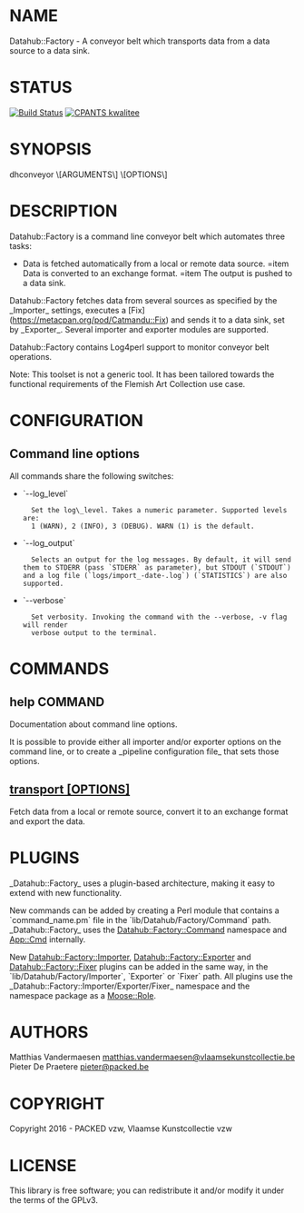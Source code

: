 # NAME

Datahub::Factory - A conveyor belt which transports data from a data source to a data sink.

# STATUS

[![Build Status](https://travis-ci.org/thedatahub/Datahub-Factory.svg?branch=master)](https://travis-ci.org/thedatahub/Datahub-Factory)
[![CPANTS kwalitee](https://cpants.cpanauthors.org/dist/Datahub-Factory.png)](https://cpants.cpanauthors.org/dist/Datahub-Factory)

# SYNOPSIS

dhconveyor \\\[ARGUMENTS\\\] \\\[OPTIONS\\\]

# DESCRIPTION

Datahub::Factory is a command line conveyor belt which automates three tasks:

- Data is fetched automatically from a local or remote data source.
=item Data is converted to an exchange format.
=item The output is pushed to a data sink.

Datahub::Factory fetches data from several sources as specified by the \_Importer\_ settings, executes a \[Fix\](https://metacpan.org/pod/Catmandu::Fix) and sends it to
a data sink, set by \_Exporter\_. Several importer and exporter modules are supported.

Datahub::Factory contains Log4perl support to monitor conveyor belt operations.

Note: This toolset is not a generic tool. It has been tailored towards the functional requirements of the Flemish Art Collection use case.

# CONFIGURATION

## Command line options

All commands share the following switches:

- \`--log\_level\`

        Set the log\_level. Takes a numeric parameter. Supported levels are:
        1 (WARN), 2 (INFO), 3 (DEBUG). WARN (1) is the default.

- \`--log\_output\`

        Selects an output for the log messages. By default, it will send them to STDERR (pass `STDERR` as parameter), but STDOUT (`STDOUT`) and a log file (`logs/import_-date-.log`) (`STATISTICS`) are also supported.

- \`--verbose\`

        Set verbosity. Invoking the command with the --verbose, -v flag will render
        verbose output to the terminal.

# COMMANDS

## help COMMAND

Documentation about command line options.

It is possible to provide either all importer and/or exporter options on the command line, or to create a \_pipeline configuration file\_ that sets those options.

## [transport \[OPTIONS\]](https://metacpan.org/pod/Datahub::Factory::Command::transport)

Fetch data from a local or remote source, convert it to an exchange format and export the data.

# PLUGINS

\_Datahub::Factory\_ uses a plugin-based architecture, making it easy to extend with new functionality.

New commands can be added by creating a Perl module that contains a \`command\_name.pm\` file in the \`lib/Datahub/Factory/Command\` path. \_Datahub::Factory\_ uses the [Datahub::Factory::Command](https://metacpan.org/pod/Datahub::Factory::Command) namespace and [App::Cmd](https://metacpan.org/pod/App::Cmd) internally.

New [Datahub::Factory::Importer](https://metacpan.org/pod/Datahub::Factory::Importer), [Datahub::Factory::Exporter](https://metacpan.org/pod/Datahub::Factory::Exporter) and [Datahub::Factory::Fixer](https://metacpan.org/pod/Datahub::Factory::Fixer) plugins can be added in the same way, in the \`lib/Datahub/Factory/Importer\`, \`Exporter\` or \`Fixer\` path. All plugins use the \_Datahub::Factory::Importer/Exporter/Fixer\_ namespace and the namespace package as a [Moose::Role](https://metacpan.org/pod/Moose::Role).

# AUTHORS

Matthias Vandermaesen <matthias.vandermaesen@vlaamsekunstcollectie.be>
Pieter De Praetere <pieter@packed.be>

# COPYRIGHT

Copyright 2016 - PACKED vzw, Vlaamse Kunstcollectie vzw

# LICENSE

This library is free software; you can redistribute it and/or modify it under the terms of the GPLv3.
